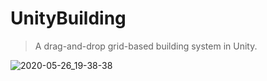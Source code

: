 # UnityBuilding
> A drag-and-drop grid-based building system in Unity.

![2020-05-26_19-38-38](https://user-images.githubusercontent.com/22345452/82937730-8ee59280-9f88-11ea-86be-b2ae4f1503fc.gif)
